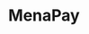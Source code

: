 ---
blog: https://medium.com/menapay
codehost: https://github.com/https://github.com/menapay
facebook: https://facebook.com/menapayio
instagram: https://instagram.com/menapay
logohandle: menapayio
sort: menapay
title: MenaPay
twitter: https://x.com/menapayio
website: https://www.menapay.io/
youtube: https://youtube.com/channel/UC56eU1zaQh2S8k7TB4S2RjA
---